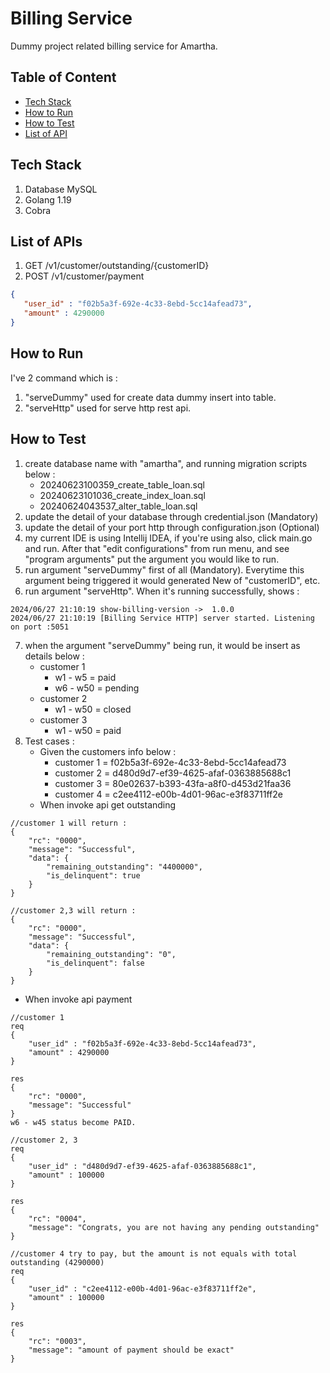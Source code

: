 # Billing Service
Dummy project related billing service for Amartha.

## Table of Content
- [Tech Stack](#tech-stack)
- [How to Run](#how-to-run)
- [How to Test](#how-to-test)
- [List of API](#list-of-apis)

## Tech Stack
1. Database MySQL
2. Golang 1.19
3. Cobra

## List of APIs
1. GET /v1/customer/outstanding/{customerID}
2. POST /v1/customer/payment
```json
{
   "user_id" : "f02b5a3f-692e-4c33-8ebd-5cc14afead73",
   "amount" : 4290000
}
```

## How to Run
I've 2 command which is :
1. "serveDummy" used for create data dummy insert into table.
2. "serveHttp" used for serve http rest api.

## How to Test
1. create database name with "amartha", and running migration scripts below : 
   - 20240623100359_create_table_loan.sql 
   - 20240623101036_create_index_loan.sql
   - 20240624043537_alter_table_loan.sql
2. update the detail of your database through credential.json (Mandatory)
3. update the detail of your port http through configuration.json (Optional)
4. my current IDE is using Intellij IDEA, if you're using also, click main.go and run. After that "edit configurations" from run menu, and see "program arguments" put the argument you would like to run.
5. run argument "serveDummy" first of all (Mandatory). Everytime this argument being triggered it would generated New of "customerID", etc.
6. run argument "serveHttp". When it's running successfully, shows :
```
2024/06/27 21:10:19 show-billing-version ->  1.0.0
2024/06/27 21:10:19 [Billing Service HTTP] server started. Listening on port :5051
```
7. when the argument "serveDummy" being run, it would be insert as details below :
    - customer 1
      + w1 - w5 = paid
      + w6 - w50 = pending
    - customer 2
      + w1 - w50 = closed
    - customer 3
      + w1 - w50 = paid
8. Test cases :
    - Given the customers info below :
      + customer 1 = f02b5a3f-692e-4c33-8ebd-5cc14afead73
      + customer 2 = d480d9d7-ef39-4625-afaf-0363885688c1
      + customer 3 = 80e02637-b393-43fa-a8f0-d453d21faa36
      + customer 4 = c2ee4112-e00b-4d01-96ac-e3f83711ff2e
   - When invoke api get outstanding
```
//customer 1 will return :
{
    "rc": "0000",
    "message": "Successful",
    "data": {
        "remaining_outstanding": "4400000",
        "is_delinquent": true
    }
}

//customer 2,3 will return :
{
    "rc": "0000",
    "message": "Successful",
    "data": {
        "remaining_outstanding": "0",
        "is_delinquent": false
    }
}
```
   - When invoke api payment
```
//customer 1 
req
{
    "user_id" : "f02b5a3f-692e-4c33-8ebd-5cc14afead73",
    "amount" : 4290000
}

res
{
    "rc": "0000",
    "message": "Successful"
}
w6 - w45 status become PAID.

//customer 2, 3
req
{
    "user_id" : "d480d9d7-ef39-4625-afaf-0363885688c1",
    "amount" : 100000
}

res
{
    "rc": "0004",
    "message": "Congrats, you are not having any pending outstanding"
}

//customer 4 try to pay, but the amount is not equals with total outstanding (4290000)
req
{
    "user_id" : "c2ee4112-e00b-4d01-96ac-e3f83711ff2e",
    "amount" : 100000
}

res
{
    "rc": "0003",
    "message": "amount of payment should be exact"
}
```